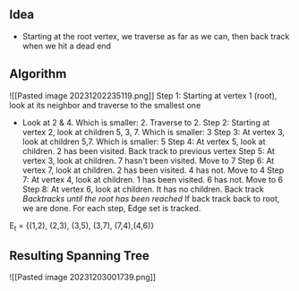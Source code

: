 ## Idea
- Starting at the root vertex, we traverse as far as we can, then back track when we hit a dead end

## Algorithm
![[Pasted image 20231202235119.png]]
Step 1: Starting at vertex 1 (root), look at its neighbor and traverse to the smallest one
- Look at 2 & 4. Which is smaller: 2. Traverse to 2.
Step 2: Starting at vertex 2, look at children 5, 3, 7. Which is smaller: 3
Step 3: At vertex 3, look at children 5,7. Which is smaller: 5
Step 4: At vertex 5, look at children. 2 has been visited. Back track to previous vertex
Step 5: At vertex 3, look at children. 7 hasn't been visited. Move to 7
Step 6: At vertex 7, look at children. 2 has been visited. 4 has not. Move to 4
Step 7: At vertex 4, look at children. 1 has been visited. 6 has not. Move to 6
Step 8: At vertex 6, look at children. It has no children. Back track
*Backtracks until the root has been reached*
If back track back to root, we are done.
For each step, Edge set is tracked.

E<sub>t</sub> = {(1,2), (2,3), (3,5), (3,7), (7,4),(4,6)}


## Resulting Spanning Tree
![[Pasted image 20231203001739.png]]